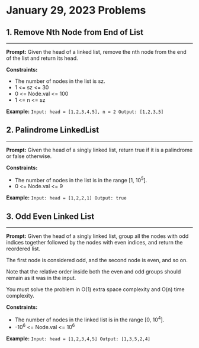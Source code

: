 # January 29, 2023 Problems

## 1. Remove Nth Node from End of List 

---
**Prompt:** Given the head of a linked list, remove the nth node from the end of the list and return its head.

**Constraints:**
- The number of nodes in the list is sz. 
- 1 <= sz <= 30 
- 0 <= Node.val <= 100 
- 1 <= n <= sz

**Example:**
`Input: head = [1,2,3,4,5], n = 2
Output: [1,2,3,5]`

## 2. Palindrome LinkedList

---
**Prompt:** Given the head of a singly linked list, return true if it is a
palindrome
or false otherwise.

**Constraints:**
- The number of nodes in the list is in the range [1, 10<sup>5</sup>]. 
- 0 <= Node.val <= 9

**Example:**
`Input: head = [1,2,2,1]
Output: true`

## 3. Odd Even Linked List

---
**Prompt:** Given the head of a singly linked list, group all the nodes with odd indices together followed by the nodes with even indices, and return the reordered list.

The first node is considered odd, and the second node is even, and so on.

Note that the relative order inside both the even and odd groups should remain as it was in the input.

You must solve the problem in O(1) extra space complexity and O(n) time complexity.

**Constraints:**
- The number of nodes in the linked list is in the range [0, 10<sup>4</sup>]. 
- -10<sup>6</sup> <= Node.val <= 10<sup>6</sup>

**Example:**
`Input: head = [1,2,3,4,5]
Output: [1,3,5,2,4]`
